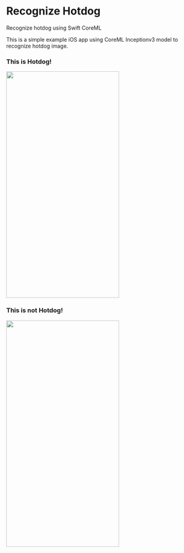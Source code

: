 # Recognize Hotdog
Recognize hotdog using Swift CoreML


This is a simple example iOS app using CoreML Inceptionv3 model to recognize hotdog image.


### This is Hotdog!
<img src ="https://user-images.githubusercontent.com/9932670/183577903-feff30f8-2ad8-4e5e-8f3b-11e7f78a5c8a.png" width="300" height="600">

### This is not Hotdog!
<img src ="https://user-images.githubusercontent.com/9932670/183578106-c084feaa-eacc-459e-ae15-9f1f250d7254.png" width="300" height="600">
